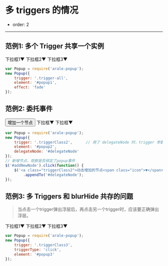 # 多 triggers 的情况

- order: 2

---

<style>
.fn-hide, .ui-popup {
    display: none;
}
.ui-popup {
    border: 1px solid #CCC;
    padding: 3px 5px;
    background: #EEE;
    margin: 0;
}
.ui-popup li {
    list-style: none;
}
</style>
<script src="../spm_modules/jquery/1.7.2/jquery.js?nowrap"></script>


## 范例1: 多个 Trigger 共享一个实例

<div class="popup">
    <a class="trigger-all">下拉框1<span class="icon">▼</span></a>
    <a class="trigger-all">下拉框2<span class="icon">▼</span></a>
    <a class="trigger-all">下拉框3<span class="icon">▼</span></a>
    <ul class="fn-hide ui-popup" id="popup1">
        <li><a href="http://aralejs.org#1">内容1</a></li>
        <li><a href="http://aralejs.org#3">内容2</a></li>
        <li><a href="http://aralejs.org#3">内容3</a></li>
        <li><a href="http://aralejs.org#4">内容4</a></li>
    </ul>
</div>

````javascript
var Popup = require('arale-popup');
new Popup({
    trigger: '.trigger-all',
    element: '#popup1',
    effect: 'fade'
});
````

## 范例2: 委托事件

<div class="popup" id="delegateNode">
    <button id="addNewNode">增加一个节点</button>
    <a class="triggerClass2">下拉框<span class="icon">▼</span></a>
    <a class="triggerClass2">下拉框<span class="icon">▼</span></a>  
    <ul class="fn-hide ui-popup" id="popup2">
        <li><a href="http://aralejs.org#1">内容1</a></li>
        <li><a href="http://aralejs.org#3">内容2</a></li>
        <li><a href="http://aralejs.org#3">内容3</a></li>
        <li><a href="http://aralejs.org#4">内容4</a></li>
    </ul>
</div>

````javascript
var Popup = require('arale-popup');
new Popup({
    trigger: '.triggerClass2',      // 用了 delegateNode 时，trigger 参数必须为 selector!
    element: '#popup2',
    delegateNode: '#delegateNode'
});
// 新增节点，观察是否绑定了popup事件
$('#addNewNode').click(function() {
    $('<a class="triggerClass2">动态增加的节点<span class="icon">▼</span></a>')
        .appendTo('#delegateNode');
});
````

## 范例3: 多 Triggers 和 blurHide 共存的问题

> 当点击一个trigger弹出浮层后，再点击另一个trigger时，应该要正确弹出浮层。

<div class="popup">
    <a class="triggerClass3">下拉框1<span class="icon">▼</span></a>
    <a class="triggerClass3">下拉框2<span class="icon">▼</span></a>
    <a class="triggerClass3">下拉框3<span class="icon">▼</span></a>
    <ul class="fn-hide ui-popup" id="popup3">
        <li><a href="http://aralejs.org#1">内容1</a></li>
        <li><a href="http://aralejs.org#3">内容2</a></li>
        <li><a href="http://aralejs.org#3">内容3</a></li>
        <li><a href="http://aralejs.org#4">内容4</a></li>
    </ul>
</div>

````javascript
var Popup = require('arale-popup');
new Popup({
    trigger: '.triggerClass3',
    triggerType: 'click',
    element: '#popup3'
});
````
